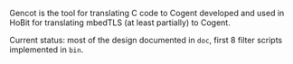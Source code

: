 Gencot is the tool for translating C code to Cogent developed and used in HoBit
for translating mbedTLS (at least partially)
to Cogent.

Current status: most of the design documented in `doc`, first 8 filter scripts implemented in `bin`.

